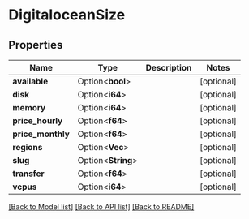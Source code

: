 # DigitaloceanSize

## Properties

Name | Type | Description | Notes
------------ | ------------- | ------------- | -------------
**available** | Option<**bool**> |  | [optional]
**disk** | Option<**i64**> |  | [optional]
**memory** | Option<**i64**> |  | [optional]
**price_hourly** | Option<**f64**> |  | [optional]
**price_monthly** | Option<**f64**> |  | [optional]
**regions** | Option<**Vec<String>**> |  | [optional]
**slug** | Option<**String**> |  | [optional]
**transfer** | Option<**f64**> |  | [optional]
**vcpus** | Option<**i64**> |  | [optional]

[[Back to Model list]](../README.md#documentation-for-models) [[Back to API list]](../README.md#documentation-for-api-endpoints) [[Back to README]](../README.md)



